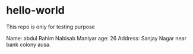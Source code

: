 # hello-world
This repo is only for testing purpose

Name: abdul Rahim Nabisab Maniyar
age: 26
Address: Sanjay Nagar near bank colony ausa.
